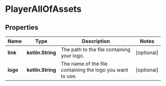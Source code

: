 
# PlayerAllOfAssets

## Properties
Name | Type | Description | Notes
------------ | ------------- | ------------- | -------------
**link** | **kotlin.String** | The path to the file containing your logo. |  [optional]
**logo** | **kotlin.String** | The name of the file containing the logo you want to use. |  [optional]



